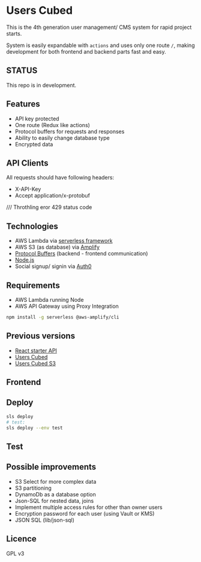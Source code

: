 # Users Cubed

This is the 4th generation user management/ CMS system for rapid project starts.

System is easily expandable with `actions` and uses only one route `/`,  making development for both frontend and backend parts fast and easy.

## STATUS

This repo is in development.

## Features

* API key protected
* One route (Redux like actions)
* Protocol buffers for requests and responses
* Ability to easily change database type
* Encrypted data

## API Clients

All requests should have following headers:

* X-API-Key
* Accept application/x-protobuf

/// Throthling eror 429 status code

## Technologies

* AWS Lambda via [serverless framework](https://serverless.com/)
* AWS S3 (as database) via [Amplify](https://github.com/aws-amplify/amplify-js)
* [Protocol Buffers](https://developers.google.com/protocol-buffers) (backend - frontend communication)
* [Node.js](https://github.com/nodejs/node)
* Social signup/ signin via [Auth0](https://auth0.com/)

## Requirements

* AWS Lambda running Node
* AWS API Gateway using Proxy Integration

```bash
npm install -g serverless @aws-amplify/cli
```

## Previous versions

* [React starter API](https://github.com/TalaikisInc/react_starter_api)
* [Users Cubed](https://github.com/TalaikisInc/users-cubed)
* [Users Cubed S3](https://github.com/TalaikisInc/users-cubed-s3)

## Frontend

## Deploy

```bash
sls deploy
# test:
sls deploy --env test
```

## Test

## Possible improvements

* S3 Select for more complex data
* S3 partitioning
* DynamoDb as a database option
* Json-SQL for nested data, joins
* Implement multiple access rules for other than owner users
* Encryption password for each user (using Vault or KMS)
* JSON SQL (lib/json-sql)

## Licence

GPL v3
